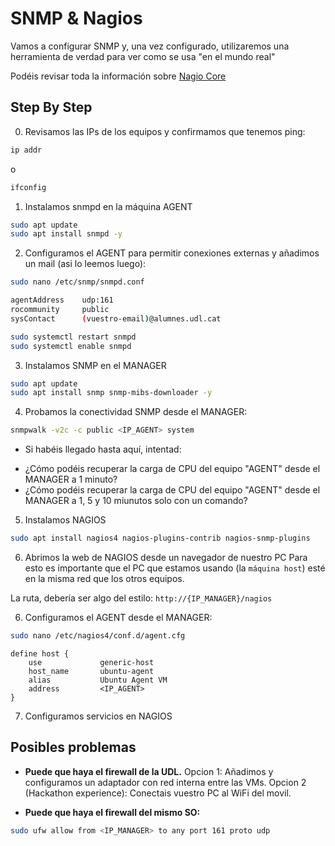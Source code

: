 # SNMP & Nagios
Vamos a configurar SNMP y, una vez configurado, utilizaremos una herramienta de verdad para ver como se usa "en el mundo real"

Podéis revisar toda la información sobre [Nagio Core](https://www.nagios.org/)

## Step By Step

0. Revisamos las IPs de los equipos y confirmamos que tenemos ping:
```sh
ip addr
```
o
```sh
ifconfig
```

1. Instalamos snmpd en la máquina AGENT
```sh
sudo apt update
sudo apt install snmpd -y
```

2. Configuramos el AGENT para permitir conexiones externas y añadimos un mail (asi lo leemos luego):
```sh
sudo nano /etc/snmp/snmpd.conf
```
```sh
agentAddress    udp:161
rocommunity     public
sysContact      (vuestro-email)@alumnes.udl.cat
```
```sh
sudo systemctl restart snmpd
sudo systemctl enable snmpd
```


3. Instalamos SNMP en el MANAGER
```sh
sudo apt update
sudo apt install snmp snmp-mibs-downloader -y
```

4. Probamos la conectividad SNMP desde el MANAGER:
```sh
snmpwalk -v2c -c public <IP_AGENT> system
```
- Si habéis llegado hasta aquí, intentad:
* ¿Cómo podéis recuperar la carga de CPU del equipo "AGENT" desde el MANAGER a 1 minuto?
* ¿Cómo podéis recuperar la carga de CPU del equipo "AGENT" desde el MANAGER a 1, 5 y 10 miunutos solo con un comando?


5. Instalamos NAGIOS
```sh
sudo apt install nagios4 nagios-plugins-contrib nagios-snmp-plugins
```

6. Abrimos la web de NAGIOS desde un navegador de nuestro PC
Para esto es importante que el PC que estamos usando (la `máquina host`) esté en la misma red que los otros equipos.

La ruta, debería ser algo del estilo: `http://{IP_MANAGER}/nagios`


6. Configuramos el AGENT desde el MANAGER:
```sh
sudo nano /etc/nagios4/conf.d/agent.cfg
```
```
define host {
    use             generic-host
    host_name       ubuntu-agent
    alias           Ubuntu Agent VM
    address         <IP_AGENT>
}
```

7. Configuramos servicios en NAGIOS



## Posibles problemas
- **Puede que haya el firewall de la UDL.**
Opcion 1: Añadimos y configuramos un adaptador con red interna entre las VMs.
Opcion 2 (Hackathon experience): Conectais vuestro PC al WiFi del movil.

- **Puede que haya el firewall del mismo SO:**
```sh
sudo ufw allow from <IP_MANAGER> to any port 161 proto udp
```

